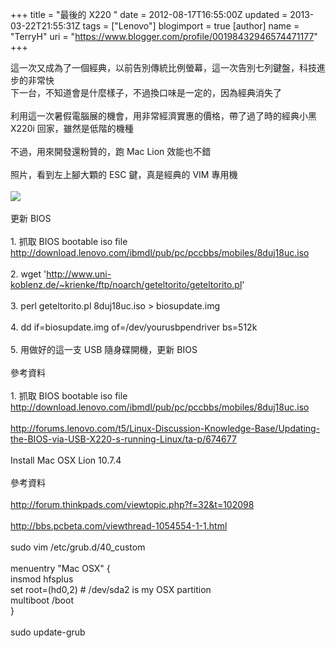 +++
title = "最後的 X220 "
date = 2012-08-17T16:55:00Z
updated = 2013-03-22T21:55:31Z
tags = ["Lenovo"]
blogimport = true 
[author]
	name = "TerryH"
	uri = "https://www.blogger.com/profile/00198432946574471177"
+++

這一次又成為了一個經典，以前告別傳統比例螢幕，這一次告別七列鍵盤，科技進步的非常快<br />下一台，不知道會是什麼樣子，不過換口味是一定的，因為經典消失了<br /><br />利用這一次暑假電腦展的機會，用非常經濟實惠的價格，帶了過了時的經典小黑 X220i 回家，雖然是低階的機種<br /><br />不過，用來開發還粉贊的，跑 Mac Lion 效能也不錯<br /><br />照片，看到左上腳大顆的 ESC 鍵，真是經典的 VIM 專用機<br /><br /><img src="https://lh5.googleusercontent.com/-a6GWn6uzFpo/UC7W6btlHZI/AAAAAAAABWw/kHAdqwIJyjM/s802/IMG_20120804_120142.jpg" /><br /><br />更新 BIOS<br /><br />1. 抓取 BIOS bootable iso file <a href="http://download.lenovo.com/ibmdl/pub/pc/pccbbs/mobiles/8duj18uc.iso">http://download.lenovo.com/ibmdl/pub/pc/pccbbs/mobiles/8duj18uc.iso</a><br /><br />2. wget '﻿﻿http://www.uni-koblenz.de/~krienke/ftp/noarch/geteltorito/geteltorito.pl﻿' <br /><br />3. perl geteltorito.pl 8duj18uc.iso > biosupdate.img<br /><br />4. dd if=biosupdate.img of=/dev/yourusbpendriver bs=512k<br /><br />5. 用做好的這一支 USB 隨身碟開機，更新 BIOS<br /><br />參考資料<br /><br />1. 抓取 BIOS bootable iso file <a href="http://download.lenovo.com/ibmdl/pub/pc/pccbbs/mobiles/8duj18uc.iso">http://download.lenovo.com/ibmdl/pub/pc/pccbbs/mobiles/8duj18uc.iso</a><br /><br /><a href="http://forums.lenovo.com/t5/Linux-Discussion-Knowledge-Base/Updating-the-BIOS-via-USB-X220-s-running-Linux/ta-p/674677">http://forums.lenovo.com/t5/Linux-Discussion-Knowledge-Base/Updating-the-BIOS-via-USB-X220-s-running-Linux/ta-p/674677</a><br /><br />Install Mac OSX Lion 10.7.4<br /><br />參考資料<br /><br />http://forum.thinkpads.com/viewtopic.php?f=32&t=102098<br /><br />http://bbs.pcbeta.com/viewthread-1054554-1-1.html<br /><br />sudo vim /etc/grub.d/40_custom<br /><br />menuentry "Mac OSX" {<br />insmod hfsplus<br />set root=(hd0,2) # /dev/sda2 is my OSX partition<br />multiboot /boot<br />}<br /><br />sudo update-grub
